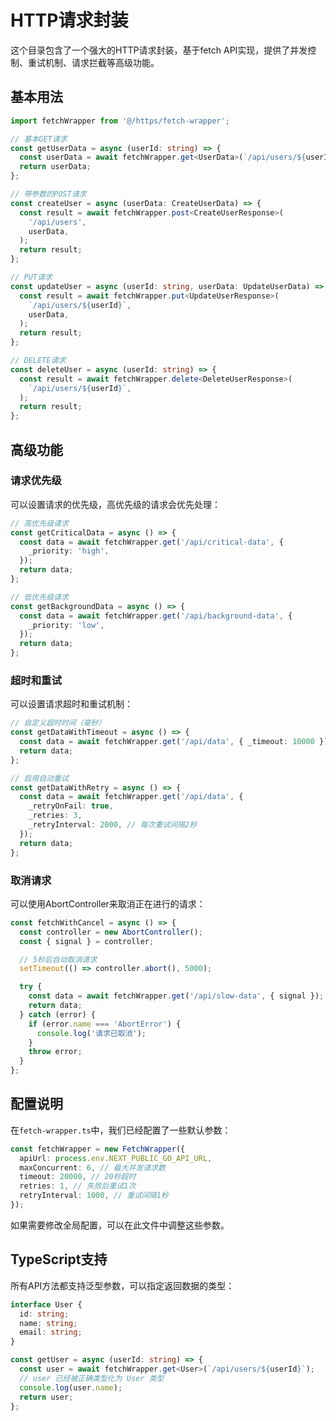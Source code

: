 # HTTP请求封装

这个目录包含了一个强大的HTTP请求封装，基于fetch API实现，提供了并发控制、重试机制、请求拦截等高级功能。

## 基本用法

```typescript
import fetchWrapper from '@/https/fetch-wrapper';

// 基本GET请求
const getUserData = async (userId: string) => {
  const userData = await fetchWrapper.get<UserData>(`/api/users/${userId}`);
  return userData;
};

// 带参数的POST请求
const createUser = async (userData: CreateUserData) => {
  const result = await fetchWrapper.post<CreateUserResponse>(
    '/api/users',
    userData,
  );
  return result;
};

// PUT请求
const updateUser = async (userId: string, userData: UpdateUserData) => {
  const result = await fetchWrapper.put<UpdateUserResponse>(
    `/api/users/${userId}`,
    userData,
  );
  return result;
};

// DELETE请求
const deleteUser = async (userId: string) => {
  const result = await fetchWrapper.delete<DeleteUserResponse>(
    `/api/users/${userId}`,
  );
  return result;
};
```

## 高级功能

### 请求优先级

可以设置请求的优先级，高优先级的请求会优先处理：

```typescript
// 高优先级请求
const getCriticalData = async () => {
  const data = await fetchWrapper.get('/api/critical-data', {
    _priority: 'high',
  });
  return data;
};

// 低优先级请求
const getBackgroundData = async () => {
  const data = await fetchWrapper.get('/api/background-data', {
    _priority: 'low',
  });
  return data;
};
```

### 超时和重试

可以设置请求超时和重试机制：

```typescript
// 自定义超时时间（毫秒）
const getDataWithTimeout = async () => {
  const data = await fetchWrapper.get('/api/data', { _timeout: 10000 }); // 10秒超时
  return data;
};

// 启用自动重试
const getDataWithRetry = async () => {
  const data = await fetchWrapper.get('/api/data', {
    _retryOnFail: true,
    _retries: 3,
    _retryInterval: 2000, // 每次重试间隔2秒
  });
  return data;
};
```

### 取消请求

可以使用AbortController来取消正在进行的请求：

```typescript
const fetchWithCancel = async () => {
  const controller = new AbortController();
  const { signal } = controller;

  // 5秒后自动取消请求
  setTimeout(() => controller.abort(), 5000);

  try {
    const data = await fetchWrapper.get('/api/slow-data', { signal });
    return data;
  } catch (error) {
    if (error.name === 'AbortError') {
      console.log('请求已取消');
    }
    throw error;
  }
};
```

## 配置说明

在`fetch-wrapper.ts`中，我们已经配置了一些默认参数：

```typescript
const fetchWrapper = new FetchWrapper({
  apiUrl: process.env.NEXT_PUBLIC_GO_API_URL,
  maxConcurrent: 6, // 最大并发请求数
  timeout: 20000, // 20秒超时
  retries: 1, // 失败后重试1次
  retryInterval: 1000, // 重试间隔1秒
});
```

如果需要修改全局配置，可以在此文件中调整这些参数。

## TypeScript支持

所有API方法都支持泛型参数，可以指定返回数据的类型：

```typescript
interface User {
  id: string;
  name: string;
  email: string;
}

const getUser = async (userId: string) => {
  const user = await fetchWrapper.get<User>(`/api/users/${userId}`);
  // user 已经被正确类型化为 User 类型
  console.log(user.name);
  return user;
};
```

